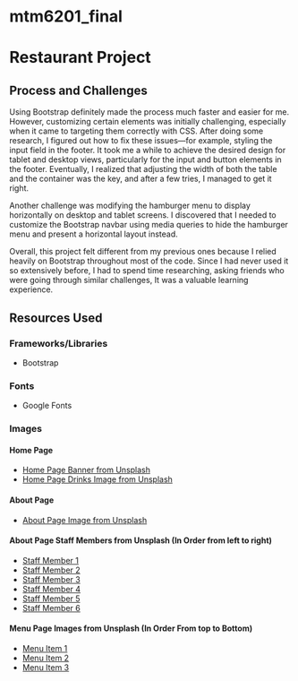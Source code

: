 # mtm6201_final

# Restaurant Project

## Process and Challenges

Using Bootstrap definitely made the process much faster and easier for me. However, customizing certain elements was initially challenging, especially when it came to targeting them correctly with CSS. After doing some research, I figured out how to fix these issues—for example, styling the input field in the footer. It took me a while to achieve the desired design for tablet and desktop views, particularly for the input and button elements in the footer. Eventually, I realized that adjusting the width of both the table and the container was the key, and after a few tries, I managed to get it right.

Another challenge was modifying the hamburger menu to display horizontally on desktop and tablet screens. I discovered that I needed to customize the Bootstrap navbar using media queries to hide the hamburger menu and present a horizontal layout instead.

Overall, this project felt different from my previous ones because I relied heavily on Bootstrap throughout most of the code. Since I had never used it so extensively before, I had to spend time researching, asking friends who were going through similar challenges, It was a valuable learning experience.

## Resources Used

### Frameworks/Libraries
- Bootstrap

### Fonts
- Google Fonts

### Images

#### Home Page
- [Home Page Banner from Unsplash](https://unsplash.com/photos/tray-of-food-on-white-surface-K47107aP8UU)
- [Home Page Drinks Image from Unsplash](https://unsplash.com/photos/a-group-of-glasses-with-liquid-in-them-mnkU6aQowCE)

#### About Page
- [About Page Image from Unsplash](https://unsplash.com/photos/people-eating-inside-of-cafeteria-during-daytime-6bKpHAun4d8)

#### About Page Staff Members from Unsplash (In Order from left to right)
- [Staff Member 1](https://unsplash.com/photos/man-standing-near-white-wall-d1UPkiFd04A)
- [Staff Member 2](https://unsplash.com/photos/woman-standing-near-white-wall-YYfzJhfNU14)
- [Staff Member 3](https://unsplash.com/photos/man-in-white-crew-neck-t-shirt-with-tattoo-on-arm-nMv8DMdM4Z8)
- [Staff Member 4](https://unsplash.com/photos/woman-in-white-crew-neck-shirt-smiling-IF9TK5Uy-KI)
- [Staff Member 5](https://unsplash.com/photos/closeup-photography-of-woman-smiling-mEZ3PoFGs_k)
- [Staff Member 6](https://unsplash.com/photos/woman-in-brown-hat-and-orange-knit-sweater-V3twiVfbhz0)

#### Menu Page Images from Unsplash (In Order From top to Bottom)
- [Menu Item 1](https://unsplash.com/photos/two-bowls-of-oatmeal-with-fruits-W9OKrxBqiZA)
- [Menu Item 2](https://unsplash.com/photos/close-up-photo-of-two-glass-filled-with-berries-nLz2z-JvCe4)
- [Menu Item 3](https://unsplash.com/photos/tilt-shift-lens-photography-of-fruits-in-drinking-glass-qdyBKWSzpSI)